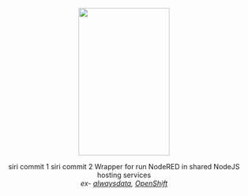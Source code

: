 <p align="center">
  <img width="184" height="300" src="https://i.ibb.co/wCs7j1s/node-red-runner3.png">
</p>



<p align="center">
siri commit 1
siri commit 2
  Wrapper for run NodeRED in shared NodeJS hosting services <br><i>ex- <a href="https://www.alwaysdata.com/en/">alwaysdata</a>, <a href="https://www.openshift.com/try">OpenShift</a><i/>
</p>

